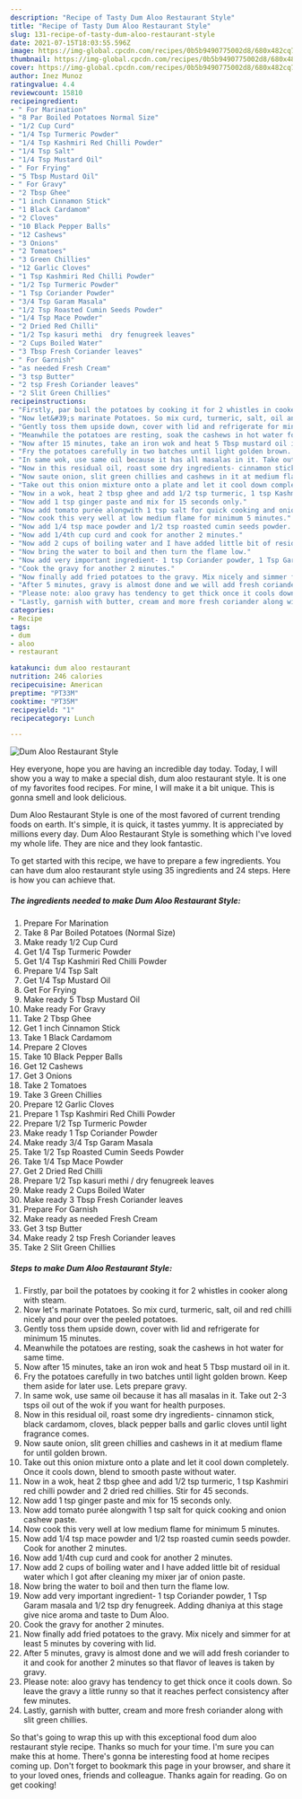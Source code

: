 ```yaml
---
description: "Recipe of Tasty Dum Aloo Restaurant Style"
title: "Recipe of Tasty Dum Aloo Restaurant Style"
slug: 131-recipe-of-tasty-dum-aloo-restaurant-style
date: 2021-07-15T18:03:55.596Z
image: https://img-global.cpcdn.com/recipes/0b5b9490775002d8/680x482cq70/dum-aloo-restaurant-style-recipe-main-photo.jpg
thumbnail: https://img-global.cpcdn.com/recipes/0b5b9490775002d8/680x482cq70/dum-aloo-restaurant-style-recipe-main-photo.jpg
cover: https://img-global.cpcdn.com/recipes/0b5b9490775002d8/680x482cq70/dum-aloo-restaurant-style-recipe-main-photo.jpg
author: Inez Munoz
ratingvalue: 4.4
reviewcount: 15810
recipeingredient:
- " For Marination"
- "8 Par Boiled Potatoes Normal Size"
- "1/2 Cup Curd"
- "1/4 Tsp Turmeric Powder"
- "1/4 Tsp Kashmiri Red Chilli Powder"
- "1/4 Tsp Salt"
- "1/4 Tsp Mustard Oil"
- " For Frying"
- "5 Tbsp Mustard Oil"
- " For Gravy"
- "2 Tbsp Ghee"
- "1 inch Cinnamon Stick"
- "1 Black Cardamom"
- "2 Cloves"
- "10 Black Pepper Balls"
- "12 Cashews"
- "3 Onions"
- "2 Tomatoes"
- "3 Green Chillies"
- "12 Garlic Cloves"
- "1 Tsp Kashmiri Red Chilli Powder"
- "1/2 Tsp Turmeric Powder"
- "1 Tsp Coriander Powder"
- "3/4 Tsp Garam Masala"
- "1/2 Tsp Roasted Cumin Seeds Powder"
- "1/4 Tsp Mace Powder"
- "2 Dried Red Chilli"
- "1/2 Tsp kasuri methi  dry fenugreek leaves"
- "2 Cups Boiled Water"
- "3 Tbsp Fresh Coriander leaves"
- " For Garnish"
- "as needed Fresh Cream"
- "3 tsp Butter"
- "2 tsp Fresh Coriander leaves"
- "2 Slit Green Chillies"
recipeinstructions:
- "Firstly, par boil the potatoes by cooking it for 2 whistles in cooker along with steam."
- "Now let&#39;s marinate Potatoes. So mix curd, turmeric, salt, oil and red chilli nicely and pour over the peeled potatoes."
- "Gently toss them upside down, cover with lid and refrigerate for minimum 15 minutes."
- "Meanwhile the potatoes are resting, soak the cashews in hot water for same time."
- "Now after 15 minutes, take an iron wok and heat 5 Tbsp mustard oil in it."
- "Fry the potatoes carefully in two batches until light golden brown. Keep them aside for later use. Lets prepare gravy."
- "In same wok, use same oil because it has all masalas in it. Take out 2-3 tsps oil out of the wok if you want for health purposes."
- "Now in this residual oil, roast some dry ingredients- cinnamon stick, black cardamom, cloves, black pepper balls and garlic cloves until light fragrance comes."
- "Now saute onion, slit green chillies and cashews in it at medium flame for until golden brown."
- "Take out this onion mixture onto a plate and let it cool down completely. Once it cools down, blend to smooth paste without water."
- "Now in a wok, heat 2 tbsp ghee and add 1/2 tsp turmeric, 1 tsp Kashmiri red chilli powder and 2 dried red chillies. Stir for 45 seconds."
- "Now add 1 tsp ginger paste and mix for 15 seconds only."
- "Now add tomato purée alongwith 1 tsp salt for quick cooking and onion cashew paste."
- "Now cook this very well at low medium flame for minimum 5 minutes."
- "Now add 1/4 tsp mace powder and 1/2 tsp roasted cumin seeds powder. Cook for another 2 minutes."
- "Now add 1/4th cup curd and cook for another 2 minutes."
- "Now add 2 cups of boiling water and I have added little bit of residual water which I got after cleaning my mixer jar of onion paste."
- "Now bring the water to boil and then turn the flame low."
- "Now add very important ingredient- 1 tsp Coriander powder, 1 Tsp Garam masala and 1/2 tsp dry fenugreek. Adding dhaniya at this stage give nice aroma and taste to Dum Aloo."
- "Cook the gravy for another 2 minutes."
- "Now finally add fried potatoes to the gravy. Mix nicely and simmer for at least 5 minutes by covering with lid."
- "After 5 minutes, gravy is almost done and we will add fresh coriander to it and cook for another 2 minutes so that flavor of leaves is taken by gravy."
- "Please note: aloo gravy has tendency to get thick once it cools down. So leave the gravy a little runny so that it reaches perfect consistency after few minutes."
- "Lastly, garnish with butter, cream and more fresh coriander along with slit green chillies."
categories:
- Recipe
tags:
- dum
- aloo
- restaurant

katakunci: dum aloo restaurant 
nutrition: 246 calories
recipecuisine: American
preptime: "PT33M"
cooktime: "PT35M"
recipeyield: "1"
recipecategory: Lunch

---
```



![Dum Aloo Restaurant Style](https://img-global.cpcdn.com/recipes/0b5b9490775002d8/680x482cq70/dum-aloo-restaurant-style-recipe-main-photo.jpg)

Hey everyone, hope you are having an incredible day today. Today, I will show you a way to make a special dish, dum aloo restaurant style. It is one of my favorites food recipes. For mine, I will make it a bit unique. This is gonna smell and look delicious.



Dum Aloo Restaurant Style is one of the most favored of current trending foods on earth. It's simple, it is quick, it tastes yummy. It is appreciated by millions every day. Dum Aloo Restaurant Style is something which I've loved my whole life. They are nice and they look fantastic.


To get started with this recipe, we have to prepare a few ingredients. You can have dum aloo restaurant style using 35 ingredients and 24 steps. Here is how you can achieve that.

<!--inarticleads1-->

##### The ingredients needed to make Dum Aloo Restaurant Style:

1. Prepare  For Marination
1. Take 8 Par Boiled Potatoes (Normal Size)
1. Make ready 1/2 Cup Curd
1. Get 1/4 Tsp Turmeric Powder
1. Get 1/4 Tsp Kashmiri Red Chilli Powder
1. Prepare 1/4 Tsp Salt
1. Get 1/4 Tsp Mustard Oil
1. Get  For Frying
1. Make ready 5 Tbsp Mustard Oil
1. Make ready  For Gravy
1. Take 2 Tbsp Ghee
1. Get 1 inch Cinnamon Stick
1. Take 1 Black Cardamom
1. Prepare 2 Cloves
1. Take 10 Black Pepper Balls
1. Get 12 Cashews
1. Get 3 Onions
1. Take 2 Tomatoes
1. Take 3 Green Chillies
1. Prepare 12 Garlic Cloves
1. Prepare 1 Tsp Kashmiri Red Chilli Powder
1. Prepare 1/2 Tsp Turmeric Powder
1. Make ready 1 Tsp Coriander Powder
1. Make ready 3/4 Tsp Garam Masala
1. Take 1/2 Tsp Roasted Cumin Seeds Powder
1. Take 1/4 Tsp Mace Powder
1. Get 2 Dried Red Chilli
1. Prepare 1/2 Tsp kasuri methi / dry fenugreek leaves
1. Make ready 2 Cups Boiled Water
1. Make ready 3 Tbsp Fresh Coriander leaves
1. Prepare  For Garnish
1. Make ready as needed Fresh Cream
1. Get 3 tsp Butter
1. Make ready 2 tsp Fresh Coriander leaves
1. Take 2 Slit Green Chillies




<!--inarticleads2-->

##### Steps to make Dum Aloo Restaurant Style:

1. Firstly, par boil the potatoes by cooking it for 2 whistles in cooker along with steam.
1. Now let&#39;s marinate Potatoes. So mix curd, turmeric, salt, oil and red chilli nicely and pour over the peeled potatoes.
1. Gently toss them upside down, cover with lid and refrigerate for minimum 15 minutes.
1. Meanwhile the potatoes are resting, soak the cashews in hot water for same time.
1. Now after 15 minutes, take an iron wok and heat 5 Tbsp mustard oil in it.
1. Fry the potatoes carefully in two batches until light golden brown. Keep them aside for later use. Lets prepare gravy.
1. In same wok, use same oil because it has all masalas in it. Take out 2-3 tsps oil out of the wok if you want for health purposes.
1. Now in this residual oil, roast some dry ingredients- cinnamon stick, black cardamom, cloves, black pepper balls and garlic cloves until light fragrance comes.
1. Now saute onion, slit green chillies and cashews in it at medium flame for until golden brown.
1. Take out this onion mixture onto a plate and let it cool down completely. Once it cools down, blend to smooth paste without water.
1. Now in a wok, heat 2 tbsp ghee and add 1/2 tsp turmeric, 1 tsp Kashmiri red chilli powder and 2 dried red chillies. Stir for 45 seconds.
1. Now add 1 tsp ginger paste and mix for 15 seconds only.
1. Now add tomato purée alongwith 1 tsp salt for quick cooking and onion cashew paste.
1. Now cook this very well at low medium flame for minimum 5 minutes.
1. Now add 1/4 tsp mace powder and 1/2 tsp roasted cumin seeds powder. Cook for another 2 minutes.
1. Now add 1/4th cup curd and cook for another 2 minutes.
1. Now add 2 cups of boiling water and I have added little bit of residual water which I got after cleaning my mixer jar of onion paste.
1. Now bring the water to boil and then turn the flame low.
1. Now add very important ingredient- 1 tsp Coriander powder, 1 Tsp Garam masala and 1/2 tsp dry fenugreek. Adding dhaniya at this stage give nice aroma and taste to Dum Aloo.
1. Cook the gravy for another 2 minutes.
1. Now finally add fried potatoes to the gravy. Mix nicely and simmer for at least 5 minutes by covering with lid.
1. After 5 minutes, gravy is almost done and we will add fresh coriander to it and cook for another 2 minutes so that flavor of leaves is taken by gravy.
1. Please note: aloo gravy has tendency to get thick once it cools down. So leave the gravy a little runny so that it reaches perfect consistency after few minutes.
1. Lastly, garnish with butter, cream and more fresh coriander along with slit green chillies.




So that's going to wrap this up with this exceptional food dum aloo restaurant style recipe. Thanks so much for your time. I'm sure you can make this at home. There's gonna be interesting food at home recipes coming up. Don't forget to bookmark this page in your browser, and share it to your loved ones, friends and colleague. Thanks again for reading. Go on get cooking!
